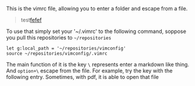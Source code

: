 [](../../readme.md)
This is the vimrc file, allowing you to enter a folder and escape from a file. 

[](test/readme.md)

> test[fefef](.vimrc)
[](.vimrc_windows)
[](enter_windows.vim)

[](main.vim)
[](escape.vim)


To use that simply set your '~/.vimrc' to the following command, soppose you pull this repositories to `~/repositories`

```
let g:local_path = '~/repositories/vimconfig'
source ~/repositories/vimconfig/.vimrc
```

The main function of it is the key `\` represents enter a markdown like thing. And `option+\` escape from the file. For example, try the key with the following entry. Sometimes, with pdf, it is able to open that file

[](test.py)
